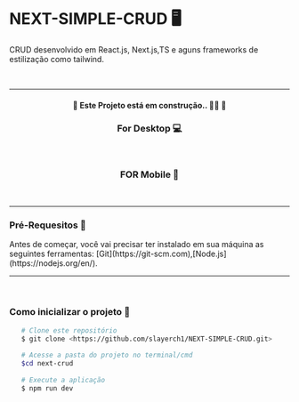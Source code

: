 # NEXT-SIMPLE-CRUD 🖥️

<p >CRUD desenvolvido em React.js, Next.js,TS e aguns frameworks de estilização como tailwind. </p>
<br>
<hr>
<h4  align="center">
   
 🚧 Este Projeto está em construção.. 👷‍♂️  🚧

</h4>

<div align="center">
 <h3>For Desktop 💻 </h3>

 <img src="https://user-images.githubusercontent.com/91555086/171663116-8cf33704-7840-4a74-9241-3081d9c24172.PNG" alt="">
 <img src="https://user-images.githubusercontent.com/91555086/171663313-ee52f244-ef80-4318-8d48-12679f142cb8.PNG" alt="">
</div>
<div align="center">
  <h3>FOR Mobile 📱</h3>
   
 
 <img src="https://user-images.githubusercontent.com/91555086/171663408-01b5db36-185a-498c-8b3c-d3049d06cf21.PNG" alt="">
</div>
<br>
<hr>
<div >
<h3>Pré-Requesitos 📄 </h3>
<p>Antes de começar, você vai precisar ter instalado em sua máquina as seguintes ferramentas:
 [Git](https://git-scm.com),[Node.js](https://nodejs.org/en/).
   
 </p>
   
<hr>   
<br>
<h3>Como inicializar o projeto 🚀</h3>
   
```bash
   # Clone este repositório 
   $ git clone <https://github.com/slayerch1/NEXT-SIMPLE-CRUD.git>
   
   # Acesse a pasta do projeto no terminal/cmd
   $cd next-crud
   
   # Execute a aplicação
   $ npm run dev
   
```

</div>
